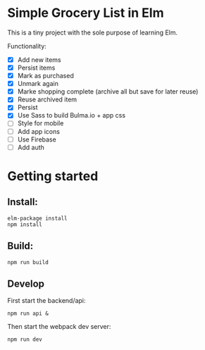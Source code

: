# Simple Grocery List in Elm

This is a tiny project with the sole purpose of learning Elm.

Functionality:

- [X] Add new items
- [X] Persist items
- [X] Mark as purchased 
- [X] Unmark again
- [X] Marke shopping complete (archive all but save for later reuse)
- [X] Reuse archived item
- [X] Persist 
- [X] Use Sass to build Bulma.io + app css
- [ ] Style for mobile
- [ ] Add app icons
- [ ] Use Firebase
- [ ] Add auth

# Getting started

## Install:

    elm-package install
    npm install

## Build:

    npm run build

## Develop

First start the backend/api:

    npm run api &

Then start the webpack dev server:

    npm run dev


